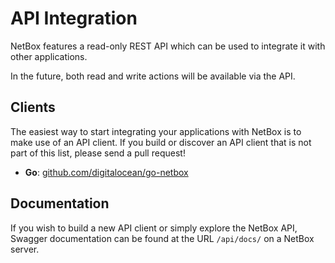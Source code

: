 # API Integration

NetBox features a read-only REST API which can be used to integrate it with
other applications.

In the future, both read and write actions will be available via the API.

## Clients

The easiest way to start integrating your applications with NetBox is to make
use of an API client.  If you build or discover an API client that is not part
of this list, please send a pull request!

- **Go**: [github.com/digitalocean/go-netbox](https://github.com/digitalocean/go-netbox)

## Documentation

If you wish to build a new API client or simply explore the NetBox API,
Swagger documentation can be found at the URL `/api/docs/` on a NetBox server.
